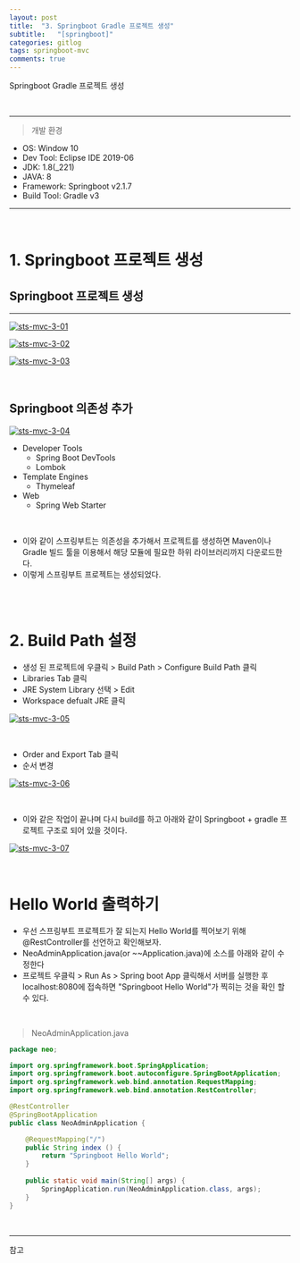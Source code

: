 ```yaml
---
layout: post
title:  "3. Springboot Gradle 프로젝트 생성"
subtitle:   "[springboot]"
categories: gitlog
tags: springboot-mvc
comments: true
---
```


Springboot Gradle 프로젝트 생성

<br>

---

> 개발 환경  

- OS: Window 10
- Dev Tool: Eclipse IDE 2019-06
- JDK: 1.8(_221)
- JAVA: 8
- Framework: Springboot v2.1.7
- Build Tool: Gradle v3

---

<br>
  

# 1. Springboot 프로젝트 생성

## Springboot 프로젝트 생성
---

[![sts-mvc-3-01](/assets/img/devlog/201908/sts-mvc-3-01.png)]()

[![sts-mvc-3-02](/assets/img/devlog/201908/sts-mvc-3-02.png)]()

[![sts-mvc-3-03](/assets/img/devlog/201908/sts-mvc-3-03.png)]()

<br>

## Springboot 의존성 추가

[![sts-mvc-3-04](/assets/img/devlog/201908/sts-mvc-3-04.png)]()

- Developer Tools
    + Spring Boot DevTools
    + Lombok
- Template Engines
    + Thymeleaf
- Web
    + Spring Web Starter

<br>

- 이와 같이 스프링부트는 의존성을 추가해서 프로젝트를 생성하면 Maven이나 Gradle 빌드 툴을 이용해서 해당 모듈에 필요한 하위 라이브러리까지 다운로드한다.
- 이렇게 스프링부트 프로젝트는 생성되었다.

<br><br>


# 2. Build Path 설정

- 생성 된 프로젝트에 우클릭 > Build Path > Configure Build Path 클릭
- Libraries Tab 클릭
- JRE System Library 선택 > Edit
- Workspace defualt JRE 클릭

[![sts-mvc-3-05](/assets/img/devlog/201908/sts-mvc-3-05.png)]()

<br>


- Order and Export Tab 클릭
- 순서 변경

[![sts-mvc-3-06](/assets/img/devlog/201908/sts-mvc-3-06.png)]()

<br>

- 이와 같은 작업이 끝나며 다시 build를 하고 아래와 같이 Springboot + gradle 프로젝트 구조로 되어 있을 것이다.

[![sts-mvc-3-07](/assets/img/devlog/201908/sts-mvc-3-07.png)]()

<br>


# Hello World 출력하기

- 우선 스프링부트 프로젝트가 잘 되는지 Hello World를 찍어보기 위해 @RestController를 선언하고 확인해보자.
- NeoAdminApplication.java(or ~~Application.java)에 소스를 아래와 같이 수정한다
- 프로젝트 우클릭 > Run As > Spring boot App 클릭해서 서버를 실행한 후 localhost:8080에 접속하면 "Springboot Hello World"가 찍히는 것을 확인 할 수 있다.

<br>


> NeoAdminApplication.java

```java
package neo;

import org.springframework.boot.SpringApplication;
import org.springframework.boot.autoconfigure.SpringBootApplication;
import org.springframework.web.bind.annotation.RequestMapping;
import org.springframework.web.bind.annotation.RestController;

@RestController
@SpringBootApplication
public class NeoAdminApplication {

	@RequestMapping("/")
	public String index () {
		return "Springboot Hello World";
	}
	
	public static void main(String[] args) {
		SpringApplication.run(NeoAdminApplication.class, args);
	}
}

```

<br>

---
참고
